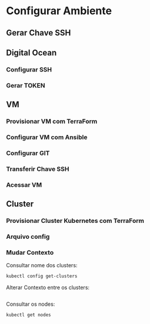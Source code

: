 # Configurar Ambiente

## Gerar Chave SSH

## Digital Ocean

### Configurar SSH

### Gerar TOKEN


## VM
### Provisionar VM com TerraForm
### Configurar VM com Ansible
### Configurar GIT
### Transferir Chave SSH
### Acessar VM

## Cluster
### Provisionar Cluster Kubernetes com TerraForm
### Arquivo config
### Mudar Contexto

Consultar nome dos clusters:

``` bash
kubectl config get-clusters
```

Alterar Contexto entre os clusters:

``` bash

```

Consultar os nodes:
``` bash
kubectl get nodes
```


